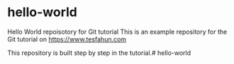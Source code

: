 # hello-world
Hello World repoisotory for Git tutorial 
This is an example repository for the Git tutorial on https://www.tesfahun.com

This repository is built step by step in the tutorial.# hello-world
